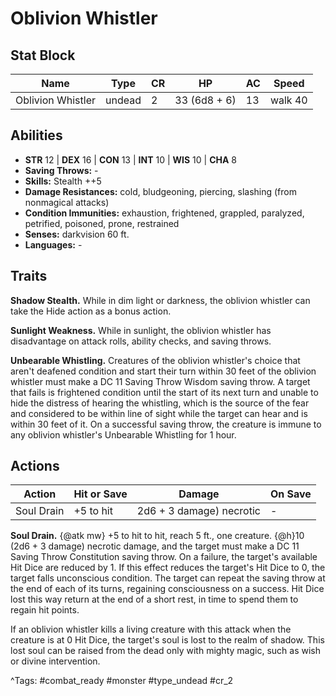 # Oblivion Whistler

## Stat Block

| Name | Type | CR | HP | AC | Speed |
|------|------|----|----|----|-------|
| Oblivion Whistler | undead | 2 | 33 (6d8 + 6) | 13 | walk 40 |

## Abilities

- **STR** 12 | **DEX** 16 | **CON** 13 | **INT** 10 | **WIS** 10 | **CHA** 8
- **Saving Throws:** -  
- **Skills:** Stealth ++5  
- **Damage Resistances:** cold, bludgeoning, piercing, slashing (from nonmagical attacks)  
- **Condition Immunities:** exhaustion, frightened, grappled, paralyzed, petrified, poisoned, prone, restrained  
- **Senses:** darkvision 60 ft.  
- **Languages:** -

## Traits

**Shadow Stealth.** While in dim light or darkness, the oblivion whistler can take the Hide action as a bonus action.

**Sunlight Weakness.** While in sunlight, the oblivion whistler has disadvantage on attack rolls, ability checks, and saving throws.

**Unbearable Whistling.** Creatures of the oblivion whistler's choice that aren't deafened condition and start their turn within 30 feet of the oblivion whistler must make a DC 11 Saving Throw Wisdom saving throw. A target that fails is frightened condition until the start of its next turn and unable to hide the distress of hearing the whistling, which is the source of the fear and considered to be within line of sight while the target can hear and is within 30 feet of it. On a successful saving throw, the creature is immune to any oblivion whistler's Unbearable Whistling for 1 hour.


## Actions

| Action | Hit or Save | Damage | On Save |
|--------|--------------|--------|----------|
| Soul Drain | +5 to hit | 2d6 + 3 damage) necrotic | - |

**Soul Drain.** {@atk mw} +5 to hit to hit, reach 5 ft., one creature. {@h}10 (2d6 + 3 damage) necrotic damage, and the target must make a DC 11 Saving Throw Constitution saving throw. On a failure, the target's available Hit Dice are reduced by 1. If this effect reduces the target's Hit Dice to 0, the target falls unconscious condition. The target can repeat the saving throw at the end of each of its turns, regaining consciousness on a success. Hit Dice lost this way return at the end of a short rest, in time to spend them to regain hit points.

If an oblivion whistler kills a living creature with this attack when the creature is at 0 Hit Dice, the target's soul is lost to the realm of shadow. This lost soul can be raised from the dead only with mighty magic, such as wish or divine intervention.


^Tags: #combat_ready #monster #type_undead #cr_2
